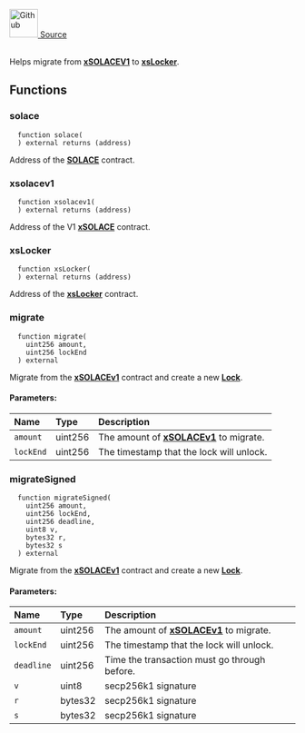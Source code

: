 <a href="https://github.com/solace-fi/solace-core/blob/main/contracts/interfaces/staking/IxSolaceMigrator.sol"><img src="/img/github.svg" alt="Github" width="50px"/> Source</a><br/><br/>

Helps migrate from [**xSOLACEV1**](./../../staking/xSOLACEV1) to [**xsLocker**](./../../staking/xsLocker).


## Functions
### solace
```solidity
  function solace(
  ) external returns (address)
```
Address of the [**SOLACE**](./../../SOLACE) contract.



### xsolacev1
```solidity
  function xsolacev1(
  ) external returns (address)
```
Address of the V1 [**xSOLACE**](./../../staking/xSOLACEV1) contract.



### xsLocker
```solidity
  function xsLocker(
  ) external returns (address)
```
Address of the [**xsLocker**](./../../staking/xsLocker) contract.



### migrate
```solidity
  function migrate(
    uint256 amount,
    uint256 lockEnd
  ) external
```
Migrate from the [**xSOLACEv1**](./../../staking/xSOLACEV1) contract and create a new [**Lock**](./../../staking/xsLocker).


#### Parameters:
| Name | Type | Description                                                          |
| :--- | :--- | :------------------------------------------------------------------- |
|`amount` | uint256 | The amount of [**xSOLACEv1**](./../../staking/xSOLACEV1) to migrate.
|`lockEnd` | uint256 | The timestamp that the lock will unlock.

### migrateSigned
```solidity
  function migrateSigned(
    uint256 amount,
    uint256 lockEnd,
    uint256 deadline,
    uint8 v,
    bytes32 r,
    bytes32 s
  ) external
```
Migrate from the [**xSOLACEv1**](./../../staking/xSOLACEV1) contract and create a new [**Lock**](./../../staking/xsLocker).


#### Parameters:
| Name | Type | Description                                                          |
| :--- | :--- | :------------------------------------------------------------------- |
|`amount` | uint256 | The amount of [**xSOLACEv1**](./../../staking/xSOLACEV1) to migrate.
|`lockEnd` | uint256 | The timestamp that the lock will unlock.
|`deadline` | uint256 | Time the transaction must go through before.
|`v` | uint8 | secp256k1 signature
|`r` | bytes32 | secp256k1 signature
|`s` | bytes32 | secp256k1 signature

